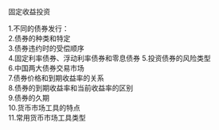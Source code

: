 固定收益投资 

1.不同的债券发行：  
2.债券的种类和特定  
3.债券违约时的受偿顺序  
4.固定利率债券、浮动利率债券和零息债券 
5.投资债券的风险类型  
6.中国两大债券交易市场  
7.债券价格和到期收益率的关系  
8.债券的到期收益率和当前收益率的区别  
9.债券的久期  
10.货币市场工具的特点  
11.常用货币市场工具类型  